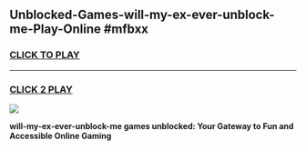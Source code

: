 
## Unblocked-Games-will-my-ex-ever-unblock-me-Play-Online #mfbxx
<h3>
<a href="https://news.freeplayer.one?title=will-my-ex-ever-unblock-me&ref=3">CLICK TO PLAY</a></h3>
<hr>

<h3>
<a href="https://news.freeplayer.one?title=will-my-ex-ever-unblock-me&ref=3">CLICK 2 PLAY</a>
  
</h3>

<a href="https://news.freeplayer.one?title=will-my-ex-ever-unblock-me&ref=3"><img src="https://clearcache.store/games.png"></a>


**will-my-ex-ever-unblock-me games unblocked: Your Gateway to Fun and Accessible Online Gaming**
